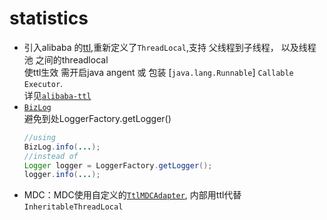 # statistics
- 引入alibaba 的[ttl](https://github.com/alibaba/transmittable-thread-local),重新定义了`ThreadLocal`,支持 父线程到子线程， 以及线程池 之间的threadlocal
    <br>使ttl生效  需开启java angent 或 包装 [`java.lang.Runnable`] `Callable` `Executor`.
    <br>详见[`alibaba-ttl`](https://github.com/alibaba/transmittable-thread-local#busts_in_silhouette-user-guide)
- [`BizLog`](monitor/src/main/java/statistics/monitor/log/BizLog.java)
    <br>避免到处LoggerFactory.getLogger()
    ````java
  //using  
  BizLog.info(...);
  //instead of 
  Logger logger = LoggerFactory.getLogger();
  logger.info(...);  
- MDC：MDC使用自定义的[`TtlMDCAdapter`](monitor/src/main/java/statistics/monitor/log/TtlMDCAdapter.java), 内部用ttl代替 `InheritableThreadLocal`
